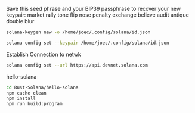 Save this seed phrase and your BIP39 passphrase to recover your new keypair:
market rally tone flip nose penalty exchange believe audit antique double blur
```bash
solana-keygen new -o /home/joec/.config/solana/id.json
```
    
   
```bash
solana config set --keypair /home/joec/.config/solana/id.json
```
   
Establish Connection to netwk
```bash
solana config set --url https://api.devnet.solana.com
```

hello-solana
```bash
cd Rust-Solana/hello-solana
npm cache clean
npm install
npm run build:program
```